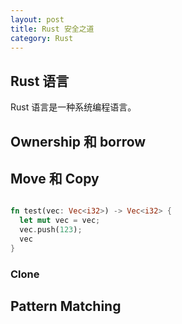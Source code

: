```yaml
---
layout: post
title: Rust 安全之道
category: Rust
---
```


## Rust 语言
Rust 语言是一种系统编程语言。
## Ownership 和 borrow

## Move 和 Copy

```rust

fn test(vec: Vec<i32>) -> Vec<i32> {
  let mut vec = vec;
  vec.push(123);
  vec
}

```

### Clone

## Pattern Matching


